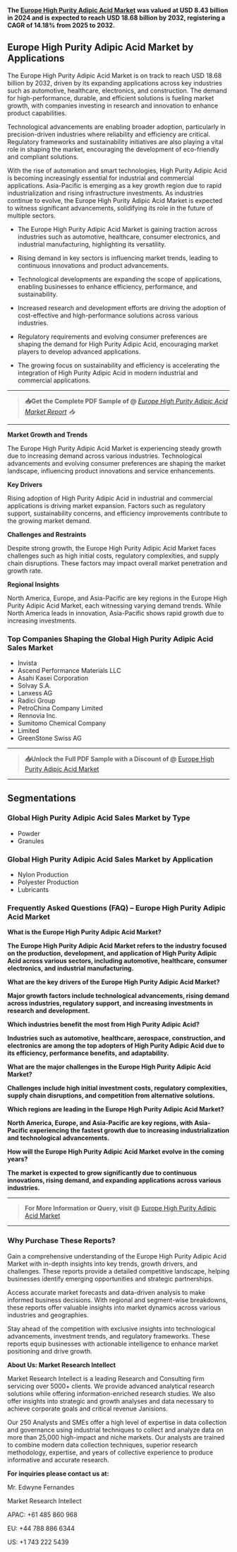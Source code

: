 <p><strong>The <a href="https://www.marketresearchintellect.com/download-sample/?rid=975370&amp;utm_source=Pulse-April-Europe&amp;utm_medium=852">Europe High Purity Adipic Acid Market</a> was valued at USD 8.43 billion in 2024 and is expected to reach USD 18.68 billion by 2032, registering a CAGR of 14.18% from 2025 to 2032.</strong></p><h2>Europe High Purity Adipic Acid Market by Applications&nbsp;</h2><p><p>The Europe High Purity Adipic Acid Market is on track to reach USD 18.68 billion by 2032, driven by its expanding applications across key industries such as automotive, healthcare, electronics, and construction. The demand for high-performance, durable, and efficient solutions is fueling market growth, with companies investing in research and innovation to enhance product capabilities.</p><p>Technological advancements are enabling broader adoption, particularly in precision-driven industries where reliability and efficiency are critical. Regulatory frameworks and sustainability initiatives are also playing a vital role in shaping the market, encouraging the development of eco-friendly and compliant solutions.</p><p>With the rise of automation and smart technologies, High Purity Adipic Acid is becoming increasingly essential for industrial and commercial applications. Asia-Pacific is emerging as a key growth region due to rapid industrialization and rising infrastructure investments. As industries continue to evolve, the Europe High Purity Adipic Acid Market is expected to witness significant advancements, solidifying its role in the future of multiple sectors.</p></p><ul><li><p>The Europe High Purity Adipic Acid Market is gaining traction across industries such as automotive, healthcare, consumer electronics, and industrial manufacturing, highlighting its versatility.</p></li><li><p>Rising demand in key sectors is influencing market trends, leading to continuous innovations and product advancements.</p></li><li><p>Technological developments are expanding the scope of applications, enabling businesses to enhance efficiency, performance, and sustainability.</p></li><li><p>Increased research and development efforts are driving the adoption of cost-effective and high-performance solutions across various industries.</p></li><li><p>Regulatory requirements and evolving consumer preferences are shaping the demand for High Purity Adipic Acid, encouraging market players to develop advanced applications.</p></li><li><p>The growing focus on sustainability and efficiency is accelerating the integration of High Purity Adipic Acid in modern industrial and commercial applications.</p></li></ul><hr /><blockquote><p><strong><span class="font-[700]">📥Get the Complete PDF Sample of @ </span></strong><em><span class="font-[700]"><a href="https://www.marketresearchintellect.com/download-sample/?rid=975370&amp;utm_source=Pulse-April-Europe&amp;utm_medium=852" target="_blank" data-tracking-control-name="article-ssr-frontend-pulse_little-text-block" data-tracking-will-navigate="" data-test-link="">Europe High Purity Adipic Acid Market Report</a>&nbsp;📥</span></em></p></blockquote><hr /><p class="" data-start="77" data-end="360"><strong data-start="77" data-end="105">Market Growth and Trends</strong></p><p class="" data-start="77" data-end="360">The Europe High Purity Adipic Acid Market is experiencing steady growth due to increasing demand across various industries. Technological advancements and evolving consumer preferences are shaping the market landscape, influencing product innovations and service enhancements.</p><p class="" data-start="362" data-end="606"><strong data-start="362" data-end="377">Key Drivers</strong></p><p class="" data-start="362" data-end="606">Rising adoption of High Purity Adipic Acid in industrial and commercial applications is driving market expansion. Factors such as regulatory support, sustainability concerns, and efficiency improvements contribute to the growing market demand.</p><p class="" data-start="608" data-end="849"><strong data-start="608" data-end="637">Challenges and Restraints</strong></p><p class="" data-start="608" data-end="849">Despite strong growth, the Europe High Purity Adipic Acid Market faces challenges such as high initial costs, regulatory complexities, and supply chain disruptions. These factors may impact overall market penetration and growth rate.</p><p class="" data-start="851" data-end="1095"><strong data-start="851" data-end="872">Regional Insights</strong></p><p class="" data-start="851" data-end="1095">North America, Europe, and Asia-Pacific are key regions in the Europe High Purity Adipic Acid Market, each witnessing varying demand trends. While North America leads in innovation, Asia-Pacific shows rapid growth due to increasing investments.</p><p><h3>Top Companies Shaping the Global High Purity Adipic Acid Sales Market </h3><ul><li>Invista</li><li>Ascend Performance Materials LLC</li><li>Asahi Kasei Corporation</li><li>Solvay S.A.</li><li>Lanxess AG</li><li>Radici Group</li><li>PetroChina Company Limited</li><li>Rennovia Inc.</li><li>Sumitomo Chemical Company</li><li>Limited</li><li>GreenStone Swiss AG</li></ul></p><hr /><blockquote><p><strong>📥Unlock the Full PDF Sample with a Discount of @</strong> <a href="https://www.marketresearchintellect.com/ask-for-discount/?rid=975370&amp;utm_source=Pulse-April-Europe&amp;utm_medium=852">Europe High Purity Adipic Acid Market</a></p></blockquote><hr /><p><h2>Segmentations</h2><h3>Global High Purity Adipic Acid Sales Market by Type</h3><ul><li>Powder</li><li>Granules</li></ul><h3>Global High Purity Adipic Acid Sales Market by Application</h3><ul><li>Nylon Production</li><li>Polyester Production</li><li>Lubricants</li></ul></p><h3><strong>Frequently Asked Questions (FAQ) &ndash; Europe High Purity Adipic Acid Market</strong></h3><p><strong>What is the Europe High Purity Adipic Acid Market?</strong></p><p><strong>The Europe High Purity Adipic Acid Market refers to the industry focused on the production, development, and application of High Purity Adipic Acid across various sectors, including automotive, healthcare, consumer electronics, and industrial manufacturing.</strong></p><p><strong>What are the key drivers of the Europe High Purity Adipic Acid Market?</strong></p><p><strong>Major growth factors include technological advancements, rising demand across industries, regulatory support, and increasing investments in research and development.</strong></p><p><strong>Which industries benefit the most from High Purity Adipic Acid?</strong></p><p><strong>Industries such as automotive, healthcare, aerospace, construction, and electronics are among the top adopters of High Purity Adipic Acid due to its efficiency, performance benefits, and adaptability.</strong></p><p><strong>What are the major challenges in the Europe High Purity Adipic Acid Market?</strong></p><p><strong>Challenges include high initial investment costs, regulatory complexities, supply chain disruptions, and competition from alternative solutions.</strong></p><p><strong>Which regions are leading in the Europe High Purity Adipic Acid Market?</strong></p><p><strong>North America, Europe, and Asia-Pacific are key regions, with Asia-Pacific experiencing the fastest growth due to increasing industrialization and technological advancements.</strong></p><p><strong>How will the Europe High Purity Adipic Acid Market evolve in the coming years?</strong></p><p><strong>The market is expected to grow significantly due to continuous innovations, rising demand, and expanding applications across various industries.</strong></p><hr /><blockquote><p><span class="font-[700]"><strong>For More Information or Query, visit&nbsp;@</strong>&nbsp;</span><span class="font-[700]"><a href="https://www.marketresearchintellect.com/product/global-high-purity-adipic-acid-sales-market/?utm_source=Linkedin&utm_medium=852" target="_blank" data-tracking-control-name="article-ssr-frontend-pulse_little-text-block" data-tracking-will-navigate="" data-test-link="">Europe High Purity Adipic Acid Market</a></span></p></blockquote><hr /><h3><strong data-start="0" data-end="31">Why Purchase These Reports?</strong></h3><p class="" data-start="35" data-end="297">Gain a comprehensive understanding of the Europe High Purity Adipic Acid Market with in-depth insights into key trends, growth drivers, and challenges. These reports provide a detailed competitive landscape, helping businesses identify emerging opportunities and strategic partnerships.</p><p class="" data-start="299" data-end="540">Access accurate market forecasts and data-driven analysis to make informed business decisions. With regional and segment-wise breakdowns, these reports offer valuable insights into market dynamics across various industries and geographies.</p><p class="" data-start="542" data-end="784">Stay ahead of the competition with exclusive insights into technological advancements, investment trends, and regulatory frameworks. These reports equip businesses with actionable intelligence to enhance market positioning and drive growth.</p><p><strong><span class="font-[700]">About Us: Market Research Intellect</span></strong></p><p><span class="">Market Research Intellect is a leading Research and Consulting firm servicing over 5000+ clients. We provide advanced analytical research solutions while offering information-enriched research studies.&nbsp;</span>We also offer insights into strategic and growth analyses and data necessary to achieve corporate goals and critical revenue Janisions.</p><p><span class="">Our 250 Analysts and SMEs offer a high level of expertise in data collection and governance using industrial techniques to collect and analyze data on more than 25,000 high-impact and niche markets. Our analysts are trained to combine modern data collection techniques, superior research methodology, expertise, and years of collective experience to produce informative and accurate research.</span></p><p><strong>For inquiries please contact us at:</strong></p><p>Mr. Edwyne Fernandes</p><p>Market Research Intellect</p><p>APAC: +61 485 860 968</p><p>EU: +44 788 886 6344</p><p>US: +1 743 222 5439</p>